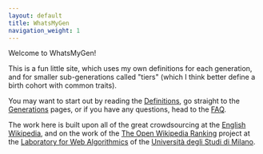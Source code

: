```yaml
---
layout: default
title: WhatsMyGen
navigation_weight: 1
---
```

Welcome to WhatsMyGen!

This is a fun little site, which uses my own definitions for each generation, and for smaller sub-generations called "tiers" (which I think better define a birth cohort with common traits).

You may want to start out by reading the [Definitions](Definitions.md), go straight to the [Generations](Generations.md) pages, or if you have any questions, head to the [FAQ](FAQ.md).

The work here is built upon all of the great crowdsourcing at the [English Wikipedia](https://en.wikipedia.org/), and on the work of the [The Open Wikipedia Ranking](http://wikirank-2019.di.unimi.it/index.html) project at the [Laboratory for Web Algorithmics](http://law.di.unimi.it/) of the [Università degli Studi di Milano](http://www.unimi.it/).
